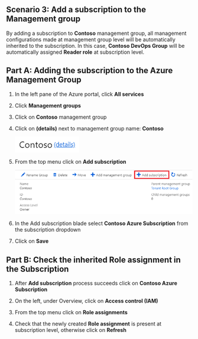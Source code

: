 ﻿## Scenario 3: Add a subscription to the Management group


By adding a subscription to **Contoso** management group, all management configurations made at management group level will be automatically inherited to the subscription. In this case, **Contoso DevOps Group** will be automatically assigned **Reader role** at subscription level.


## Part A: Adding the subscription to the Azure Management Group

1. In the left pane of the Azure portal, click **All services**

2. Click **Management groups**

3. Click on **Contoso** management group

4. Click on **(details)** next to management group name: **Contoso**  

    ![details](.\img\details.png)

5. From the top menu click on **Add subscription**

    ![add subscription](.\img\addsub.png)

6. In the Add subscription blade select **Contoso Azure Subscription** from the subscription dropdown 

7. Click on **Save**

## Part B: Check the inherited Role assignment in the Subscription

1. After **Add subscription** process succeeds click on **Contoso Azure Subscription**

2. On the left, under Overview, click on **Access control (IAM)**

3. From the top menu click on **Role assignments**

4. Check that the newly created **Role assignment** is present at subscription level, otherwise click on **Refresh**
